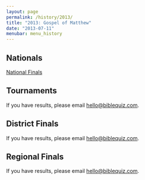 ```yaml
---
layout: page
permalink: /history/2013/
title: "2013: Gospel of Matthew"
date: "2013-07-11"
menubar: menu_history
---
```


## Nationals

<a href="{% link _pages/history/2013/nationals.md %}" class="button is-primary">National Finals</a>

## Tournaments
If you have results, please email [hello@biblequiz.com](mailto:hello@biblequiz.com).

## District Finals
If you have results, please email [hello@biblequiz.com](mailto:hello@biblequiz.com).

## Regional Finals
If you have results, please email [hello@biblequiz.com](mailto:hello@biblequiz.com).